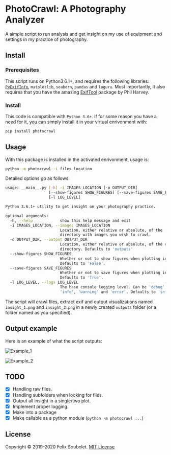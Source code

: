 # PhotoCrawl: A Photography Analyzer

A simple script to run analysis and get insight on my use of equipment and settings in my practice of photography.

## Install

### Prerequisites

This script runs on Python3.6.1+, and requires the following libraries: [`PyExifInfo`][pyexifinfo], `matplotlib`, `seaborn`, `pandas` and `loguru`.
Most importantly, it also requires that you have the amazing [ExifTool][exiftool] package by Phil Harvey.

### Install

This code is compatible with `Python 3.6+`.
If for some reason you have a need for it, you can simply install it in your virtual enrivonment with:
```bash
pip install photocrawl
```

## Usage

With this package is installed in the activated enrivonment, usage is:
```bash
python -m photocrawl -i files_location
```

Detailed options go as follows:
```bash
usage: __main__.py [-h] -i IMAGES_LOCATION [-o OUTPUT_DIR]
                   [--show-figures SHOW_FIGURES] [--save-figures SAVE_FIGURES]
                   [-l LOG_LEVEL]

Python 3.6.1+ utility to get insight on your photography practice.

optional arguments:
  -h, --help            show this help message and exit
  -i IMAGES_LOCATION, --images IMAGES_LOCATION
                        Location, either relative or absolute, of the
                        directory with images you wish to crawl.
  -o OUTPUT_DIR, --output OUTPUT_DIR
                        Location, either relative or absolute, of the output
                        directory. Defaults to 'outputs'
  --show-figures SHOW_FIGURES
                        Whether or not to show figures when plotting insights.
                        Defaults to 'False'.
  --save-figures SAVE_FIGURES
                        Whether or not to save figures when plotting insights.
                        Defaults to 'True'.
  -l LOG_LEVEL, --logs LOG_LEVEL
                        The base console logging level. Can be 'debug',
                        'info', 'warning' and 'error'. Defaults to 'info'.
```

The script will crawl files, extract exif and output visualizations named `insight_1.png` and `insight_2.png` in a newly created `outputs` folder (or a folder named as you specified).

## Output example

Here is an example of what the script outputs:

![Example_1](example_outputs/insight_1.jpg)

![Example_2](example_outputs/insight_2.jpg)

## TODO

- [x] Handling raw files.
- [x] Handling subfolders when looking for files.
- [x] Output all insight in a single/two plot.
- [x] Implement proper logging.
- [x] Make into a package
- [x] Make callable as a python module (`python -m photocrawl ...`)

## License

Copyright &copy; 2019-2020 Felix Soubelet. [MIT License][license]

[exiftool]: https://www.sno.phy.queensu.ca/~phil/exiftool/
[license]: https://github.com/fsoubelet/PhotoCrawl/blob/master/LICENSE 
[pyexifinfo]: https://github.com/guinslym/pyexifinfo